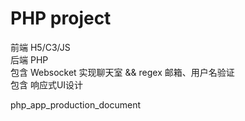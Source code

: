 # PHP project
前端 H5/C3/JS<br>
后端 PHP<br>
包含 Websocket 实现聊天室 && regex 邮箱、用户名验证<br>
包含 响应式UI设计<br>

php_app_production_document

